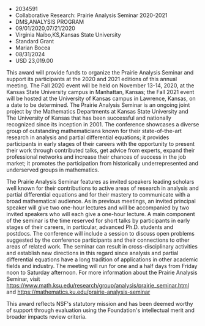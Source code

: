 
* 2034591
* Collaborative Research: Prairie Analysis Seminar 2020-2021
* DMS,ANALYSIS PROGRAM
* 09/01/2020,07/21/2020
* Virginia Naibo,KS,Kansas State University
* Standard Grant
* Marian Bocea
* 08/31/2024
* USD 23,019.00

This award will provide funds to organize the Prairie Analysis Seminar and
support its participants at the 2020 and 2021 editions of this annual meeting.
The Fall 2020 event will be held on November 13-14, 2020, at the Kansas State
University campus in Manhattan, Kansas; the Fall 2021 event will be hosted at
the University of Kansas campus in Lawrence, Kansas, on a date to be determined.
The Prairie Analysis Seminar is an ongoing joint project by the Mathematics
Departments at Kansas State University and The University of Kansas that has
been successful and nationally recognized since its inception in 2001. The
conference showcases a diverse group of outstanding mathematicians known for
their state-of-the-art research in analysis and partial differential equations;
it provides participants in early stages of their careers with the opportunity
to present their work through contributed talks, get advice from experts, expand
their professional networks and increase their chances of success in the job
market; it promotes the participation from historically underrepresented and
underserved groups in mathematics.

The Prairie Analysis Seminar features as invited speakers leading scholars well
known for their contributions to active areas of research in analysis and
partial differential equations and for their mastery to communicate with a broad
mathematical audience. As in previous meetings, an invited principal speaker
will give two one-hour lectures and will be accompanied by two invited speakers
who will each give a one-hour lecture. A main component of the seminar is the
time reserved for short talks by participants in early stages of their careers,
in particular, advanced Ph.D. students and postdocs. The conference will include
a session to discuss open problems suggested by the conference participants and
their connections to other areas of related work. The seminar can result in
cross-disciplinary activities and establish new directions in this regard since
analysis and partial differential equations have a long tradition of
applications in other academic fields and industry. The meeting will run for one
and a half days from Friday noon to Saturday afternoon. For more information
about the Prairie Analysis Seminar, visit
https://www.math.ksu.edu/research/group/analysis/prairie_seminar.html and
https://mathematics.ku.edu/prairie-analysis-seminar

This award reflects NSF's statutory mission and has been deemed worthy of
support through evaluation using the Foundation's intellectual merit and broader
impacts review criteria.
